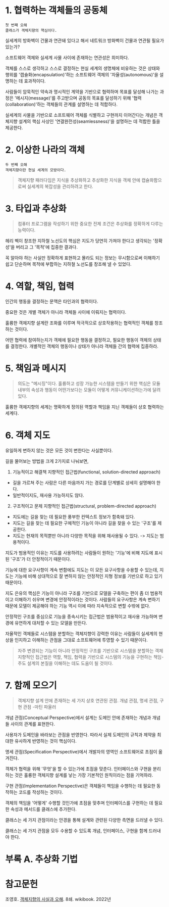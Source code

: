 # 1. 협력하는 객체들의 공동체

```
첫 번째 오해
클래스가 객체지향의 핵심이다.
```

실세계의 방화벽이 건물과 연관돼 있다고 해서 네트워크 방화벽이 건물과 연관될 필요가 있는가?

소프트웨어 객체와 실세계 사물 사이에 존재하는 연관성은 희미하다.

객체를 스스로 생각하고 스스로 결정하는 현실 세계의 생명체에 비유하는 것은 상태와 행위를 '캡슐화(encapsulation)'하는 소프트웨어 객체의 '자율성(autonomous)'을 설명하는 데 효과적이다.

사람들이 암묵적인 약속과 명시적인 계약을 기반으로 협력하며 목표를 달성해 나가는 과정은 '메시지(message)'를 주고받으며 공동의 목표를 달성하기 위해 '협력(collaboration)'하는 객체들의 관계를 설명하는 데 적합하다.

실세계의 사물을 기반으로 소프트웨어 객체를 식별하고 구현까지 이어간다는 개념은 객체지향 설계의 핵심 사상인 '연결완전성(seamlessness)'을 설명하는 데 적합한 틀을 제공한다.

# 2. 이상한 나라의 객체

```
두 번째 오해
객체지향이란 현실 세계의 모방이다.
```

> 객체지향 패러다임은 지식을 추상화하고 추상화한 지식을 객체 안에 캡슐화함으로써 실세계의 복잡성을 관리하려고 한다.

# 3. 타입과 추상화

> 컴퓨터 프로그램을 작성하기 위한 중요한 전제 조건은 추상화를 정확하게 다루는 능력이다.

헤리 벡이 창조한 지하철 노선도의 핵심은 지도가 당연히 가져야 한다고 생각되는 '정확성'을 버리고 그 '목적'에 집중한 결과다.

꼭 알아야 하는 사실만 정확하게 표현하고 몰라도 되는 정보는 무시함으로써 이해하기 쉽고 단순하며 목적에 부합하는 지하철 노선도를 창조해 낼 수 있었다.

# 4. 역할, 책임, 협력

인간의 행동을 결정하는 문맥은 타인과의 협력이다.

중요한 것은 개별 객체가 아니라 객체들 사이에 이뤄지는 협력이다.

훌륭한 객체지향 설계란 조화를 이루며 적극적으로 상호작용하는 협력적인 객체를 창조하는 것이다.

어떤 협력에 참여하는지가 객체에 필요한 행동을 결정하고, 필요한 행동이 객체의 상태를 결정한다. 개별적인 객체의 행동이나 상태가 아니라 객체들 간의 협력에 집중하라.

# 5. 책임과 메시지

> 의도는 "메시징"이다. 훌륭하고 성장 가능한 시스템을 만들기 위한 핵심은 모듈 내부의  속성과 행동이 어떤가보다는 모듈이 어떻게 커뮤니케이션하는가에 달려있다.

훌륭한 객체지향의 세계는 명확하게 정의된 역할과 책임을 지닌 객체들이 상호 협력하는 세계다.

# 6. 객체 지도

유일하게 변하지 않는 것은 모든 것이 변한다는 사실뿐이다.

길을 물어보는 방법을 크게 2가지로 나눠보면,

1. 기능적이고 해결책 지향적인 접근법(functional, solution-directed approach)
  - 길을 가르쳐 주는 사람은 다른 마음까지 가는 경로를 단계별로 상세히 설명해야 한다.
  - 일반적이지도, 재사용 가능하지도 않다.
2. 구조적이고 문제 지향적인 접근법(structural, problem-directed approach)
  - 지도에는 길을 찾는 데 필요한 풍부한 컨텍스트 정보가 함축돼 있다.
  - 지도는 길을 찾는 데 필요한 구체적인 기능이 아니라 길을 찾을 수 있는 '구조'를 제공한다.
  - 지도는 현재의 목적뿐만 아니라 다양한 목적을 위해 재사용될 수 있다. -> 지도는 범용적이다.

지도가 범용적인 이유는 지도를 사용하려는 사람들이 원하는 '기능'에 비해 지도에 표시된 '구조'가 더 안정적이기 때문이다.

기능에 대한 요구사항이 계속 변함에도 지도는 이 모든 요구사항을 수용할 수 있는데, 지도는 기능에 비해 상대적으로 잘 변하지 않는 안정적인 지형 정보를 기반으로 하고 있기 때문이다.

지도 은유의 핵심은 기능이 아니라 구조를 기반으로 모델을 구축하는 편이 좀 더 범용적이고 이해하기 쉬우며 변경에 안정적이라는 것이다. 사람들의 요구사항은 계속 변하기 때문에 모델이 제공해야 하는 기능 역시 이에 따라 지속적으로 변할 수밖에 없다.

안정적인 구조를 중심으로 기능을 종속시키는 접근법은 범용적이고 재사용 가능하며 변경에 유연하게 대처할 수 있는 모델을 만든다.

자율적인 객체들로 시스템을 분할하는 객체지향이 강력한 이유는 사람들이 실세계의 현상을 인지하고 이해하는 관점을 그대로 소프트웨어에 투영할 수 있기 때문이다.

> 자주 변경되는 기능이 아니라 안정적인 구조를 기반으로 시스템을 분할하는 객체지향적인 접근법은 역할, 책임, 협력을 기반으로 시스템의 기능을 구현하는 책임-주도 설계의 본질을 이해하는 데도 도움이 될 것이다.

# 7. 함께 모으기

> 객체지향 설계 안에 존재하는 세 가지 상호 연관된 관점. 개념 관점, 명세 관점, 구현 관점 -마틴 파울러

개념 관점(Conceptual Perspective)에서 설계는 도메인 안에 존재하는 개념과 개념들 사이의 관계를 표현한다.

사용자가 도메인을 바라보는 관점을 반영한다. 따라서 실제 도메인의 규칙과 제약을 최대한 유사하게 반영하는 것이 핵심이다.

명세 관점(Specification Perspective)에서 개발자의 영역인 소프트웨어로 초점이 옮겨진다.

객체가 협력을 위해 '무엇'을 할 수 있는가에 초점을 맞춘다. 인터페이스와 구현을 분리하는 것은 훌륭한 객체지향 설계를 낳는 가장 기본적인 원칙이라는 점을 기억하라.

구현 관점(Implementation Perspective)은 객체들이 책임을 수행하는 데 필요한 동작하는 코드를 작성하는 것이다.

객체의 책임을 '어떻게' 수행할 것인가에 초점을 맞추며 인터페이스를 구현하는 데 필요한 속성과 메서드를 클래스에 추가한다.

클래스는 세 가지 관점이라는 안경을 통해 설계와 관련된 다양한 측면을 드러낼 수 있다.

클래스는 세 가지 관점을 모두 수용할 수 있도록 개념, 인터페이스, 구현을 함께 드러내야 한다.


# 부록 A. 추상화 기법

# 참고문헌

조영호. [객체지향의 사실과 오해](https://product.kyobobook.co.kr/detail/S000001628109). 8쇄. wikibook. 2022년
